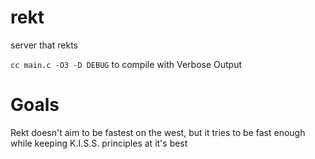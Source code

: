 # rekt
server that rekts

```cc main.c -O3 -D DEBUG``` to compile with Verbose Output

# Goals
Rekt doesn't aim to be fastest on the west, but it tries to be fast enough while keeping K.I.S.S. principles at it's best


